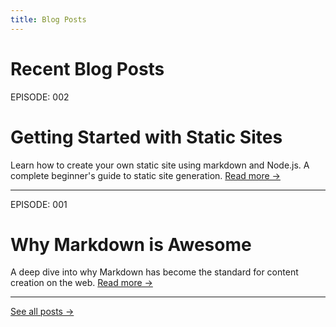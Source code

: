 ```yaml
---
title: Blog Posts
---
```


# Recent Blog Posts

EPISODE: 002
# Getting Started with Static Sites
Learn how to create your own static site using markdown and Node.js. A complete beginner's guide to static site generation.
[Read more →](posts/2024-02-15-getting-started.html)

---

EPISODE: 001
# Why Markdown is Awesome
A deep dive into why Markdown has become the standard for content creation on the web.
[Read more →](posts/2024-02-10-why-markdown.html)

---

[See all posts →](archive.html) 
